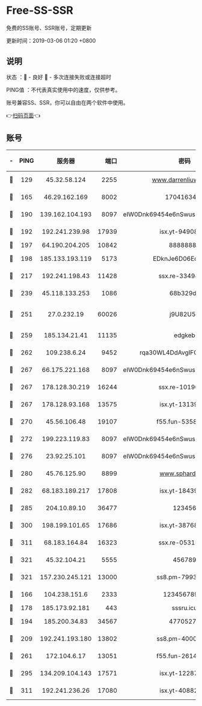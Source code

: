 # Free-SS-SSR

免费的SS账号、SSR账号，定期更新

更新时间：2019-03-06 01:20 +0800

## 说明

状态     ：🙂 - 良好 🙁 - 多次连接失败或连接超时

PING值   ：不代表真实使用中的速度，仅供参考。

账号兼容SS、SSR，你可以自由在两个软件中使用。

👉[扫码页面](https://liesauer.github.io/free-ss-ssr.github.io/)👈

## 账号

|-|PING|服务器|端口|密码|加密方式|区域|
|:----:|:----:|:-----:|-----:|:----:|:----:|:----:|
|🙂|129|45.32.58.124|2255|www.darrenliuwei.com|aes-256-cfb|JP|
|🙂|165|46.29.162.169|8002|1704163453|aes-256-cfb|RU|
|🙂|190|139.162.104.193|8097|eIW0Dnk69454e6nSwuspv9DmS201tQ0D|aes-256-cfb|JP|
|🙂|192|192.241.239.98|17939|isx.yt-94908149|aes-256-cfb|US|
|🙂|197|64.190.204.205|10842|88888888|rc4-md5|US|
|🙂|198|185.133.193.119|5173|EDknJe6D06EoWDaw|aes-256-cfb|US|
|🙂|217|192.241.198.43|11428|ssx.re-33494381|aes-256-cfb|US|
|🙂|239|45.118.133.253|1086|68b329da|aes-256-cfb|SG|
|🙂|251|27.0.232.19|60026|j9U82U53|xchacha20-ietf-poly1305|HK|
|🙂|259|185.134.21.41|11135|edgkeb|aes-256-cfb|GB|
|🙂|262|109.238.6.24|9452|rqa30WL4DdAvgIFG6Fs3znzTa|aes-256-cfb|FR|
|🙂|267|66.175.221.168|8097|eIW0Dnk69454e6nSwuspv9DmS201tQ0D|aes-256-cfb|US|
|🙂|267|178.128.30.219|16244|ssx.re-10190276|aes-256-cfb|SG|
|🙂|267|178.128.93.168|13575|isx.yt-13139523|aes-256-cfb|SG|
|🙂|270|45.56.106.48|19107|f55.fun-53586818|aes-256-cfb|US|
|🙂|272|199.223.119.83|8097|eIW0Dnk69454e6nSwuspv9DmS201tQ0D|aes-256-cfb|US|
|🙂|276|23.92.25.101|8097|eIW0Dnk69454e6nSwuspv9DmS201tQ0D|aes-256-cfb|US|
|🙂|280|45.76.125.90|8899|www.sphard.com|aes-256-cfb|JP|
|🙂|282|68.183.189.217|17808|isx.yt-18439872|aes-256-cfb|SG|
|🙂|285|204.10.89.10|36477|123456|aes-256-cfb|US|
|🙂|300|198.199.101.65|17686|isx.yt-38768454|aes-256-cfb|US|
|🙂|311|68.183.164.84|16323|ssx.re-05315643|aes-256-cfb|US|
|🙂|321|45.32.104.21|5555|456789|aes-256-cfb|SG|
|🙂|321|157.230.245.121|13000|ss8.pm-79933809|aes-256-cfb|SG|
|🙂|166|104.238.151.6|2333|12345678900|aes-256-cfb|JP|
|🙂|178|185.173.92.181|443|sssru.icu|rc4-md5|RU|
|🙂|194|185.200.34.83|34567|47705279|aes-256-cfb|US|
|🙂|209|192.241.193.180|13802|ss8.pm-40001184|aes-256-cfb|US|
|🙂|261|172.104.6.17|13051|f55.fun-26146872|aes-256-cfb|US|
|🙂|295|134.209.104.143|17571|isx.yt-12287887|aes-256-cfb|SG|
|🙂|311|192.241.236.26|17080|isx.yt-40882343|aes-256-cfb|US|
